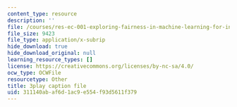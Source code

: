 ```yaml
---
content_type: resource
description: ''
file: /courses/res-ec-001-exploring-fairness-in-machine-learning-for-international-development-spring-2020/311140abaf6d1ac9e554f93d5611f379_CaoJ_Z4g7FQ.srt
file_size: 9423
file_type: application/x-subrip
hide_download: true
hide_download_original: null
learning_resource_types: []
license: https://creativecommons.org/licenses/by-nc-sa/4.0/
ocw_type: OCWFile
resourcetype: Other
title: 3play caption file
uid: 311140ab-af6d-1ac9-e554-f93d5611f379
---
```

